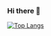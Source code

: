 ### Hi there 👋

[![Top Langs](https://github-readme-stats.vercel.app/api/top-langs/?username=cedeber&langs_count=8&layout=compact)](https://github.com/cedeber?tab=repositories)

<!--
**cedeber/cedeber** is a ✨ _special_ ✨ repository because its `README.md` (this file) appears on your GitHub profile.

Here are some ideas to get you started:

- 🔭 I’m currently working on ...
- 🌱 I’m currently learning ...
- 👯 I’m looking to collaborate on ...
- 🤔 I’m looking for help with ...
- 💬 Ask me about ...
- 📫 How to reach me: ...
- 😄 Pronouns: ...
- ⚡ Fun fact: ...
-->
